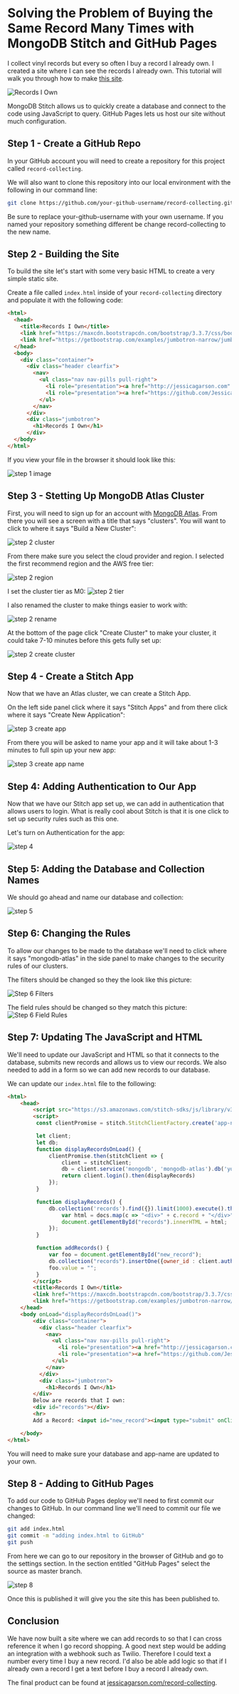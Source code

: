 # Solving the Problem of Buying the Same Record Many Times with MongoDB Stitch and GitHub Pages

I collect vinyl records but every so often I buy a record I already own. I created a site where I can see the records I already own. This tutorial will walk you through how to make [this site](http://jessicagarson.com/record-collecting/).

![Records I Own](https://res.cloudinary.com/dkibchpur/image/upload/v1526325958/records%20I%20own.png)

MongoDB Stitch allows us to quickly create a database and connect to the code using JavaScript to query. GitHub Pages lets us host our site without much configuration.

## Step 1 - Create a GitHub Repo
In your GitHub account you will need to create a repository for this project called `record-collecting`.

We will also want to clone this repository into our local environment with the following in our command line:

```bash
git clone https://github.com/your-github-username/record-collecting.git
```

Be sure to replace your-github-username with your own username. If you named your repository something different be change record-collecting to the new name.

## Step 2 - Building the Site
To build the site let's start with some very basic HTML to create a very simple static site.

Create a file called `index.html` inside of your `record-collecting` directory and populate it with the following code:

```html
<html>
  <head>
    <title>Records I Own</title>
    <link href="https://maxcdn.bootstrapcdn.com/bootstrap/3.3.7/css/bootstrap.min.css" rel="stylesheet">
    <link href="https://getbootstrap.com/examples/jumbotron-narrow/jumbotron-narrow.css" rel="stylesheet">
  </head>
  <body>
    <div class="container">
      <div class="header clearfix">
        <nav>
          <ul class="nav nav-pills pull-right">
            <li role="presentation"><a href="http://jessicagarson.com" target="_blank">Built by Jessica Garson</a></li>
            <li role="presentation"><a href="https://github.com/JessicaGarson/record-collecting/blob/master/README.md" target="_blank">Tutorial</a></li>
          </ul>
        </nav>
      </div>
      <div class="jumbotron">
        <h1>Records I Own</h1>
      </div>
  </body>
</html>
```
If you view your file in the browser it should look like this:

![step 1 image](https://res.cloudinary.com/dkibchpur/image/upload/v1526309323/Records.png)

## Step 3 - Stetting Up MongoDB Atlas Cluster
First, you will need to sign up for an account with [MongoDB Atlas](https://www.mongodb.com/cloud/atlas). From there you will see a screen with a title that says "clusters". You will want to click to where it says "Build a New Cluster":

![step 2 cluster](https://res.cloudinary.com/dkibchpur/image/upload/v1526309076/cluster.png)

From there make sure you select the cloud provider and region. I selected the first recommend region and the AWS free tier:

![step 2 region](https://res.cloudinary.com/dkibchpur/image/upload/v1526309513/cloud%20and%20region.png)

I set the cluster tier as M0:
![step 2 tier](https://res.cloudinary.com/dkibchpur/image/upload/v1526310472/Cluster%20Tier.png)

I also renamed the cluster to make things easier to work with:

![step 2 rename](http://res.cloudinary.com/dkibchpur/image/upload/v1526310163/Rename%20Cluster.png)

At the bottom of the page click "Create Cluster" to make your cluster, it could take 7-10 minutes before this gets fully set up:

![step 2 create cluster](https://res.cloudinary.com/dkibchpur/image/upload/v1526311045/create%20cluster.png)

## Step 4 - Create a Stitch App
Now that we have an Atlas cluster, we can create a Stitch App.

On the left side panel click where it says "Stitch Apps" and from there click where it says "Create New Application":

![step 3 create app](https://res.cloudinary.com/dkibchpur/image/upload/v1526311722/create-stitch.png)

From there you will be asked to name your app and it will take about 1-3 minutes to full spin up your new app:

![step 3 create app name](https://res.cloudinary.com/dkibchpur/image/upload/v1526312016/create-app-name.png)

## Step 4: Adding Authentication to Our App
Now that we have our Stitch app set up, we can add in authentication that allows users to login. What is really cool about Stitch is that it is one click to set up security rules such as this one.

Let's turn on Authentication for the app:

![step 4](https://res.cloudinary.com/dkibchpur/image/upload/v1526312753/auth.png)

## Step 5: Adding the Database and Collection Names
We should go ahead and name our database and collection:

![step 5](https://res.cloudinary.com/dkibchpur/image/upload/v1526324065/Collection.png)

## Step 6: Changing the Rules
To allow our changes to be made to the database we'll need to click where it says "mongodb-atlas" in the side panel to make changes to the security rules of our clusters.

The filters should be changed so they the look like this picture:

![Step 6 Filters](https://res.cloudinary.com/dkibchpur/image/upload/v1526324675/filters.png)

The field rules should be changed so they match this picture:
![Step 6 Field Rules](https://res.cloudinary.com/dkibchpur/image/upload/v1526324782/field%20rules.png)

## Step 7: Updating The JavaScript and HTML
We'll need to update our JavaScript and HTML so that it connects to the database, submits new records and allows us to view our records. We also needed to add in a form so we can add new records to our database.

We can update our `index.html` file to the following:

```html
<html>
    <head>
        <script src="https://s3.amazonaws.com/stitch-sdks/js/library/v3/stable/stitch.min.js"></script>
        <script>
         const clientPromise = stitch.StitchClientFactory.create('app-name');

         let client;
         let db;
         function displayRecordsOnLoad() {
             clientPromise.then(stitchClient => {
                 client = stitchClient;
                 db = client.service('mongodb', 'mongodb-atlas').db('your-database-name');
                 return client.login().then(displayRecords)
             });
         }

         function displayRecords() {
             db.collection('records').find({}).limit(1000).execute().then(docs => {
                 var html = docs.map(c => "<div>" + c.record + "</div>").join("");
                 document.getElementById("records").innerHTML = html;
             });
         }

         function addRecords() {
             var foo = document.getElementById("new_record");
             db.collection("records").insertOne({owner_id : client.authedId(), record: foo.value}).then(displayRecords);
             foo.value = "";
         }
        </script>
        <title>Records I Own</title>
        <link href="https://maxcdn.bootstrapcdn.com/bootstrap/3.3.7/css/bootstrap.min.css" rel="stylesheet">
        <link href="https://getbootstrap.com/examples/jumbotron-narrow/jumbotron-narrow.css" rel="stylesheet">
    </head>
    <body onLoad="displayRecordsOnLoad()">
        <div class="container">
          <div class="header clearfix">
            <nav>
              <ul class="nav nav-pills pull-right">
                <li role="presentation"><a href="http://jessicagarson.com" target="_blank">Built by Jessica Garson</a></li>
                <li role="presentation"><a href="https://github.com/JessicaGarson/record-collecting/blob/master/README.md" target="_blank">Tutorial</a></li>
              </ul>
            </nav>
          </div>
          <div class="jumbotron">
            <h1>Records I Own</h1>
        </div>
        Below are records that I own:
        <div id="records"></div>
        <hr>
        Add a Record: <input id="new_record"><input type="submit" onClick="addRecords()">

    </body>
</html>
```
You will need to make sure your database and app-name are updated to your own.

## Step 8 - Adding to GitHub Pages
To add our code to GitHub Pages deploy we'll need to first commit our changes to GitHub. In our command line we'll need to commit our file we changed:

```bash
git add index.html
git commit -m "adding index.html to GitHub"
git push
```

From here we can go to our repository in the browser of GitHub and go to the settings section. In the section entitled "GitHub Pages" select the source as master branch.

![step 8](http://res.cloudinary.com/dkibchpur/image/upload/v1526325857/gh%20pages.png)

Once this is published it will give you the site this has been published to.

## Conclusion
We have now built a site where we can add records to so that I can cross reference it when I go record shopping. A good next step would be adding an integration with a webhook such as Twilio. Therefore I could text a number every time I buy a new record. I'd also be able add logic so that if I already own a record I get a text before I buy a record I already own.

The final product can be found at [jessicagarson.com/record-collecting](http://jessicagarson.com/record-collecting/).
